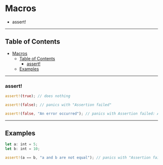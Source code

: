 # Macros
- assert!

---

## Table of Contents
- [Macros](#macros)
  - [Table of Contents](#table-of-contents)
    - [assert!](#assert)
  - [Examples](#examples)

---

### assert!
```rs
assert!(true); // does nothing

assert!(false); // panics with "Assertion failed"

assert!(false, "An error occurred"); // panics with Assertion failed: An error occurred
```

---

## Examples
```rs
let a: int = 5;
let b: int = 10;

assert!(a == b, "a and b are not equal"); // panics with "Assertion failed: a and b are not equal"
```
